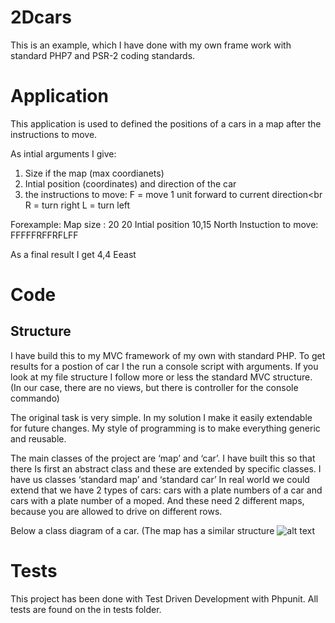 # 2Dcars


This is an example, which I have done with my own frame work with standard PHP7 and PSR-2 coding standards.




Application
=======================================================================================

This application is used to defined the positions of a cars in a map after the instructions to move.

As intial arguments I give:
1) Size if the map (max coordianets)
2) Intial position (coordinates) and direction of the car 
3) the instructions to move:
   F = move 1 unit forward to current direction<br<br>
   R = turn right
   L = turn left

Forexample:
Map size :  20 20
Intial position  10,15 North
Instuction to move: FFFFFRFFRFLFF

As a final  result I get
4,4 Eeast







Code 
======================================================================================

Structure
----------
I have build this to my MVC framework of my own with standard PHP. 
To get results for a postion of car I  the  run a  console script with arguments.
If you look at my file structure I follow more or less the standard MVC structure.
(In our case, there are no views, but there is controller for the console commando)

The original task is very simple. In my solution I make it easily extendable for
future changes. My style of programming is to make everything generic and reusable.

The main classes of the project are ‘map’ and ‘car’. I have built this so that there
Is first an abstract class and these are extended by specific classes.
I have us classes ‘standard map’ and ‘standard car’ In real world we could
extend that we have 2 types of cars: cars with a plate numbers of a car and cars
with a plate number of a moped.   And these need 2 different maps, because you are
allowed to drive on different rows.


Below a class diagram of a car. (The map has a similar structure
![alt text](https://github.com/demotuulia/2Dcars/blob/master/UML.jpeg)



Tests 
======================================================================================
This project has been done with Test Driven Development with Phpunit.
All tests are found on the in tests folder.
